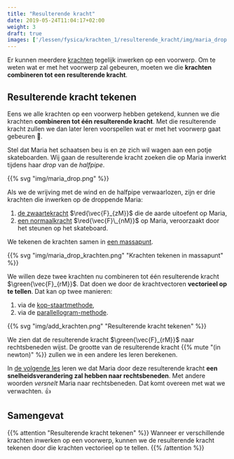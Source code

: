 ```yaml
---
title: "Resulterende kracht"
date: 2019-05-24T11:04:17+02:00
weight: 3
draft: true
images: ['/lessen/fysica/krachten_1/resulterende_kracht/img/maria_drop.png']
---
```

Er kunnen meerdere [krachten](../intro) tegelijk inwerken op een voorwerp. Om
te weten wat er met het voorwerp zal gebeuren, moeten we die **krachten
combineren tot een resulterende kracht**.

## Resulterende kracht tekenen

Eens we alle krachten op een voorwerp hebben getekend, kunnen we die krachten
**combineren tot één resulterende kracht**. Met die resulterende kracht zullen
we dan later leren voorspellen wat er met het voorwerp gaat gebeuren 🔮.

Stel dat Maria het schaatsen beu is en ze zich wil wagen aan een potje
skateboarden. Wij gaan de resulterende kracht zoeken die op Maria inwerkt
tijdens haar *drop* van de *halfpipe*.

{{% svg "img/maria_drop.png" %}}

Als we de wrijving met de wind en de halfpipe verwaarlozen, zijn er drie
krachten die inwerken op de droppende Maria:

1. [de zwaartekracht](../zwaartekracht) $\red{\vec{F}_{zM}}$ die de aarde uitoefent
op Maria,
2. [een normaalkracht](../normaalkracht) $\red{\vec{F}\_{nM}}$ op Maria, veroorzaakt door
het steunen op het skateboard.

We tekenen de krachten samen in [een
massapunt](../kracht_op_voorwerp/#leg-alle-krachten-samen-in-een-massapunt).

{{% svg "img/maria_drop_krachten.png" "Krachten tekenen in massapunt" %}}

We willen deze twee krachten nu combineren tot één resulterende kracht
$\green{\vec{F}_{rM}}$. Dat doen we door de krachtvectoren **vectorieel op te tellen**.
Dat kan op twee manieren:

1. via de
[kop-staartmethode](../../../wiskunde/vector_1/grafisch_optellen/#kop-staartmethode),
2. via de [parallellogram-methode](../../../wiskunde/vector_1/grafisch_optellen/#parallellogram-methode).

{{% svg "img/add_krachten.png" "Resulterende kracht tekenen" %}}

We zien dat de resulterende kracht $\green{\vec{F}_{rM}}$ naar rechtsbeneden wijst.
De grootte van de resulterende kracht {{% mute "(in newton)" %}} zullen we in een
andere les leren berekenen.

In [de volgende les](../snelheidsverandering) leren we dat Maria door deze
resulterende kracht **een snelheidsverandering zal hebben naar rechtsbeneden**.
Met andere woorden *versnelt* Maria naar rechtsbeneden. Dat komt overeen met wat
we verwachten. 👍

## Samengevat

{{% attention "Resulterende kracht tekenen" %}}
Wanneer er verschillende krachten inwerken op een voorwerp, kunnen we de
resulterende kracht tekenen door die krachten vectorieel op te tellen.
{{% /attention %}}
